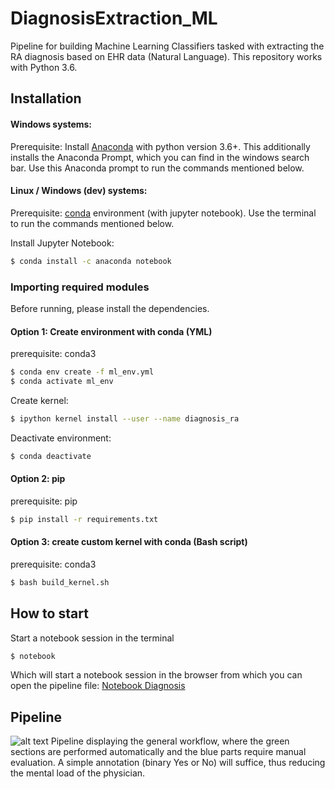 # DiagnosisExtraction_ML
Pipeline for building Machine Learning Classifiers tasked with extracting the RA diagnosis based on EHR data (Natural Language). This repository works with Python 3.6.

## Installation


#### Windows systems:
Prerequisite: Install [Anaconda](https://www.anaconda.com/distribution/) with python version 3.6+. This additionally installs the Anaconda Prompt, which you can find in the windows search bar. Use this Anaconda prompt to run the commands mentioned below.

#### Linux / Windows (dev) systems:
Prerequisite: [conda](https://docs.conda.io/projects/conda/en/latest/user-guide/install/index.html) environment (with jupyter notebook). Use the terminal to run the commands mentioned below.

Install Jupyter Notebook:
```sh
$ conda install -c anaconda notebook
```

### Importing required modules
Before running, please install the dependencies. 

#### Option 1: Create environment with conda (YML)
prerequisite: conda3

```sh
$ conda env create -f ml_env.yml
$ conda activate ml_env
```

Create kernel:
```sh
$ ipython kernel install --user --name diagnosis_ra
```

Deactivate environment:
```sh
$ conda deactivate
```

#### Option 2: pip
prerequisite: pip

```sh
$ pip install -r requirements.txt
```

#### Option 3: create custom kernel with conda (Bash script)
prerequisite: conda3

```sh
$ bash build_kernel.sh
```

## How to start
Start a notebook session in the terminal 

```sh
$ notebook
```

Which will start a notebook session in the browser from which you can open the pipeline file: 
[Notebook Diagnosis](Notebook_Diagnosis_Extraction.ipynb) 

## Pipeline
![alt text](https://github.com/levrex/DiagnosisExtraction_ML/blob/master/figures/md/PipelineDiagnosisPrediction.png "Pipeline ML-Prediction RA diagnosis")
Pipeline displaying the general workflow, where the green sections are performed automatically and the blue parts require manual evaluation. A simple annotation (binary Yes or No) will suffice, thus reducing the mental load of the physician.
